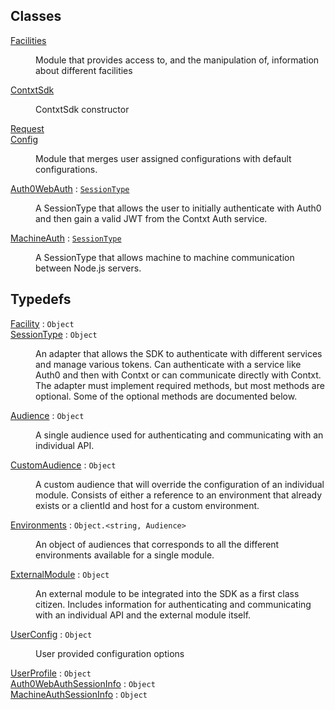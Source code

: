 ## Classes

<dl>
<dt><a href="#Facilities">Facilities</a></dt>
<dd><p>Module that provides access to, and the manipulation
of, information about different facilities</p>
</dd>
<dt><a href="#ContxtSdk">ContxtSdk</a></dt>
<dd><p>ContxtSdk constructor</p>
</dd>
<dt><a href="#Request">Request</a></dt>
<dd></dd>
<dt><a href="#Config">Config</a></dt>
<dd><p>Module that merges user assigned configurations with default configurations.</p>
</dd>
<dt><a href="#Auth0WebAuth">Auth0WebAuth</a> : <code><a href="#SessionType">SessionType</a></code></dt>
<dd><p>A SessionType that allows the user to initially authenticate with Auth0 and then gain a valid JWT
from the Contxt Auth service.</p>
</dd>
<dt><a href="#MachineAuth">MachineAuth</a> : <code><a href="#SessionType">SessionType</a></code></dt>
<dd><p>A SessionType that allows machine to machine communication between Node.js servers.</p>
</dd>
</dl>

## Typedefs

<dl>
<dt><a href="#Facility">Facility</a> : <code>Object</code></dt>
<dd></dd>
<dt><a href="#SessionType">SessionType</a> : <code>Object</code></dt>
<dd><p>An adapter that allows the SDK to authenticate with different services and manage various tokens.
Can authenticate with a service like Auth0 and then with Contxt or can communicate directly
with Contxt. The adapter must implement required methods, but most methods are optional. Some of
the optional methods are documented below.</p>
</dd>
<dt><a href="#Audience">Audience</a> : <code>Object</code></dt>
<dd><p>A single audience used for authenticating and communicating with an individual API.</p>
</dd>
<dt><a href="#CustomAudience">CustomAudience</a> : <code>Object</code></dt>
<dd><p>A custom audience that will override the configuration of an individual module. Consists of
either a reference to an environment that already exists or a clientId and host for a
custom environment.</p>
</dd>
<dt><a href="#Environments">Environments</a> : <code>Object.&lt;string, Audience&gt;</code></dt>
<dd><p>An object of audiences that corresponds to all the different environments available for a
single module.</p>
</dd>
<dt><a href="#ExternalModule">ExternalModule</a> : <code>Object</code></dt>
<dd><p>An external module to be integrated into the SDK as a first class citizen. Includes information
for authenticating and communicating with an individual API and the external module itself.</p>
</dd>
<dt><a href="#UserConfig">UserConfig</a> : <code>Object</code></dt>
<dd><p>User provided configuration options</p>
</dd>
<dt><a href="#UserProfile">UserProfile</a> : <code>Object</code></dt>
<dd></dd>
<dt><a href="#Auth0WebAuthSessionInfo">Auth0WebAuthSessionInfo</a> : <code>Object</code></dt>
<dd></dd>
<dt><a href="#MachineAuthSessionInfo">MachineAuthSessionInfo</a> : <code>Object</code></dt>
<dd></dd>
</dl>

